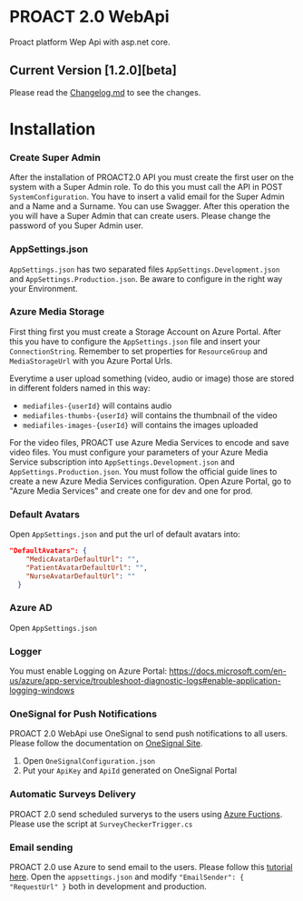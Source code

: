 # PROACT 2.0 WebApi
Proact platform Wep Api with asp.net core.

## Current Version [1.2.0][beta]
Please read the [Changelog.md](https://github.com/digital-ECMT/proact-platform-webapi/blob/develop/CHANGELOG.md) to see the changes.

# Installation

### Create Super Admin
After the installation of PROACT2.0 API you must create the first user on the system with a Super Admin role. To do this you must call the API in POST `SystemConfiguration`. You have to insert a valid email for the Super Admin and a Name and a Surname. You can use Swagger. After this operation the you will have a Super Admin that can create users. Please change the password of you Super Admin user.

### AppSettings.json
`AppSettings.json` has two separated files `AppSettings.Development.json` and `AppSettings.Production.json`. Be aware to configure in the right way your Environment.

### Azure Media Storage
First thing first you must create a Storage Account on Azure Portal. After this you have to configure the `AppSettings.json` file and insert your `ConnectionString`. Remember to set properties for `ResourceGroup` and `MediaStorageUrl` with you Azure Portal Urls.

Everytime a user upload something (video, audio or image) those are stored in different folders named in this way:

- `mediafiles-{userId}` will contains audio
- `mediafiles-thumbs-{userId}` will contains the thumbnail of the video
- `mediafiles-images-{userId}` will contains the images uploaded

For the video files, PROACT use Azure Media Services to encode and save video files. You must configure your parameters of your Azure Media Service subscription into `AppSettings.Development.json` and `AppSettings.Production.json`. You must follow the official guide lines to create a new Azure Media Services configuration. Open Azure Portal, go to "Azure Media Services" and create one for dev and one for prod. 

### Default Avatars
Open `AppSettings.json` and put the url of default avatars into:

```json
"DefaultAvatars": {
    "MedicAvatarDefaultUrl": "",
    "PatientAvatarDefaultUrl": "",
    "NurseAvatarDefaultUrl": ""
  }
```

### Azure AD
Open `AppSettings.json`

### Logger
You must enable Logging on Azure Portal: 
https://docs.microsoft.com/en-us/azure/app-service/troubleshoot-diagnostic-logs#enable-application-logging-windows

### OneSignal for Push Notifications
PROACT 2.0 WebApi use OneSignal to send push notifications to all users. Please follow the documentation on [OneSignal Site](https://documentation.onesignal.com/).

1. Open `OneSignalConfiguration.json`
2. Put your `ApiKey` and `ApiId` generated on OneSignal Portal

### Automatic Surveys Delivery
PROACT 2.0 send scheduled surverys to the users using [Azure Fuctions](https://docs.microsoft.com/en-us/azure/azure-functions/functions-create-scheduled-function). Please use the script at `SurveyCheckerTrigger.cs`

### Email sending
PROACT 2.0 use Azure to send email to the users. Please follow this [tutorial here](https://docs.microsoft.com/en-us/azure/app-service/tutorial-send-email?tabs=dotnet). Open the `appsettings.json` and modify `"EmailSender": { "RequestUrl" }` both in development and production. 